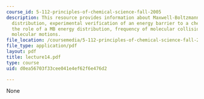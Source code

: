 ```yaml
---
course_id: 5-112-principles-of-chemical-science-fall-2005
description: This resource provides information about Maxwell-Boltzmann (MB) energy
  distribution, experimental verification of an energy barrier to a chemical reaction  and
  the role of a MB energy distribution, frequency of molecular collisions, and internal
  molecular motions.
file_location: /coursemedia/5-112-principles-of-chemical-science-fall-2005/d0ea56703f33cee041e4ef62f6e476d2_lecture14.pdf
file_type: application/pdf
layout: pdf
title: lecture14.pdf
type: course
uid: d0ea56703f33cee041e4ef62f6e476d2

---
```

None